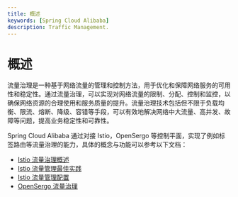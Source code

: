 ```yaml
---
title: 概述
keywords: [Spring Cloud Alibaba]
description: Traffic Management.
---
```

# 概述
流量治理是一种基于网络流量的管理和控制方法，用于优化和保障网络服务的可用性和稳定性。通过流量治理，可以实现对网络流量的限制、分配、控制和监控，以确保网络资源的合理使用和服务质量的提升。流量治理技术包括但不限于负载均衡、限流、熔断、降级、容错等手段，可以有效地解决网络中大流量、高并发、故障等问题，提高业务稳定性和可靠性。

Spring Cloud Alibaba 通过对接 Istio，OpenSergo 等控制平面，实现了例如标签路由等流量治理的能力，具体的概念与功能可以参考以下文档：

- [Istio 流量治理概述](https://istio.io/latest/zh/docs/concepts/traffic-management/)
- [Istio 流量管理最佳实践](https://istio.io/latest/zh/docs/tasks/traffic-management/)
- [Istio 流量管理配置](https://istio.io/latest/zh/docs/reference/config/networking/)
- [OpenSergo 流量治理](https://github.com/opensergo/opensergo-specification/blob/main/specification/zh-Hans/traffic-routing.md)

